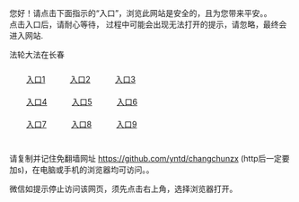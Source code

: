 您好！请点击下面指示的“入口”，浏览此网站是安全的，且为您带来平安。。 <br/>
点击入口后，请耐心等待， 过程中可能会出现无法打开的提示，请忽略，最终会进入网站. </br>

法轮大法在长春<br/>
<div style="padding:10px"><a style="margin:20px" target="_blank" href="https://d118veb1wd9jud.cloudfront.net/2Qpsp?lmkzbs" id="ccLink1" rel="nofollow">入口1</a> <a target="_blank" style="margin:20px" href="https://d1nm10tla3iwct.cloudfront.net/2Qpsp?vwrstegl" id="ccLink2" rel="nofollow">入口2</a> <a style="margin:20px" target="_blank" href="https://d2eprirt4dqboh.cloudfront.net/2Qpsp?ubzngzd" id="ccLink3" rel="nofollow">入口3</a></div>

<div style="padding:10px" ><a style="margin:20px" target="_blank" href="https://d118veb1wd9jud.cloudfront.net/2Qpsp?lmkzbs" id="ccLink4" rel="nofollow">入口4</a> <a style="margin:20px" href="https://d1nm10tla3iwct.cloudfront.net/2Qpsp?vwrstegl" target="_blank" id="ccLink5" rel="nofollow">入口5</a> <a style="margin:20px" href="https://d2eprirt4dqboh.cloudfront.net/2Qpsp?ubzngzd" target="_blank" id="ccLink6" rel="nofollow">入口6</a></div>

<div style="padding:10px"><a style="margin:20px" target="_blank" href="https://d118veb1wd9jud.cloudfront.net/2Qpsp?lmkzbs" id="ccLink7" rel="nofollow">入口7</a> <a style="margin:20px" href="https://d1nm10tla3iwct.cloudfront.net/2Qpsp?vwrstegl" target="_blank" id="ccLink8" rel="nofollow">入口8</a> <a style="margin:20px" target="_blank" href="https://d2eprirt4dqboh.cloudfront.net/2Qpsp?ubzngzd" id="ccLink9" rel="nofollow">入口9</a></div>

<br/>



请复制并记住免翻墙网址 https://github.com/yntd/changchunzx (http后一定要加s)，在电脑或手机的浏览器均可访问。。<br/>

微信如提示停止访问该网页，须先点击右上角，选择浏览器打开。
